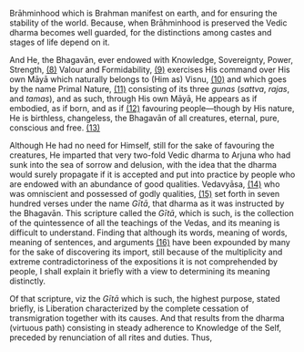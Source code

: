 Brāhminhood which is Brahman manifest on earth, and for ensuring the stability of the world. Because, when Brāhminhood is preserved the Vedic dharma becomes well guarded, for the distinctions among castes and stages of life depend on it.

And He, the Bhagavān, ever endowed with Knowledge, Sovereignty, Power, Strength, [\(8\)](#page--1-0) Valour and Formidability, [\(9\)](#page--1-1) exercises His command over His own Māyā which naturally belongs to (Him as) Visnu, [\(10\)](#page--1-2) and which goes by the name Primal Nature, [\(11\)](#page--1-3) consisting of its three *gunas* (*sattva*, *rajas*, and *tamas*), and as such, through His own Māyā, He appears as if embodied, as if born, and as if [\(12\)](#page--1-4) favouring people—though by His nature, He is birthless, changeless, the Bhagavān of all creatures, eternal, pure, conscious and free. [\(13\)](#page--1-5)

Although He had no need for Himself, still for the sake of favouring the creatures, He imparted that very two-fold Vedic dharma to Arjuna who had sunk into the sea of sorrow and delusion, with the idea that the dharma would surely propagate if it is accepted and put into practice by people who are endowed with an abundance of good qualities. Vedavyāsa, [\(14\)](#page--1-6) who was omniscient and possessed of godly qualities, [\(15\)](#page--1-7) set forth in seven hundred verses under the name *Gītā*, that dharma as it was instructed by the Bhagavān. This scripture called the *Gītā*, which is such, is the collection of the quintessence of all the teachings of the Vedas, and its meaning is difficult to understand. Finding that although its words, meaning of words, meaning of sentences, and arguments [\(16\)](#page--1-8) have been expounded by many for the sake of discovering its import, still because of the multiplicity and extreme contradictoriness of the expositions it is not comprehended by people, I shall explain it briefly with a view to determining its meaning distinctly.

Of that scripture, viz the *Gītā* which is such, the highest purpose, stated briefly, is Liberation characterized by the complete cessation of transmigration together with its causes. And that results from the dharma (virtuous path) consisting in steady adherence to Knowledge of the Self, preceded by renunciation of all rites and duties. Thus,